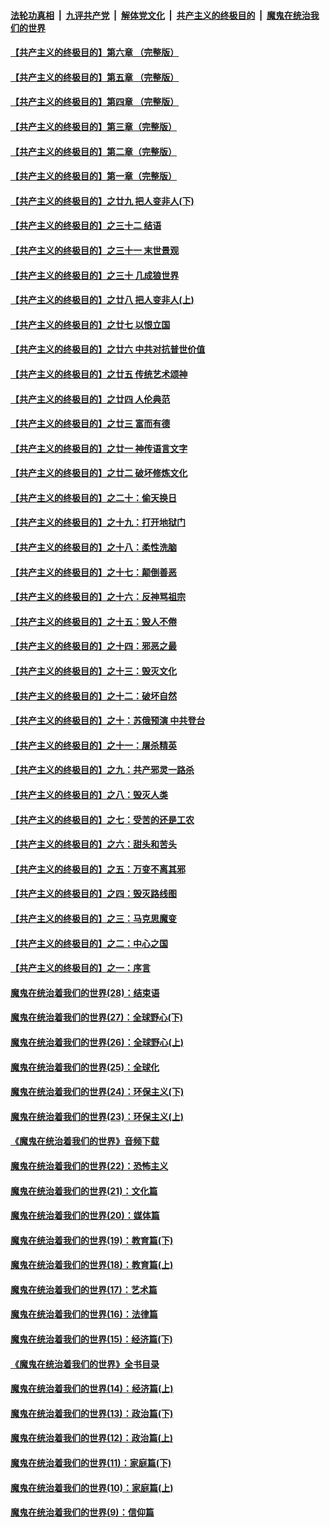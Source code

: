 ####  [法轮功真相](../../../../basic/blob/master/README.md?t=06160302) &nbsp;|&nbsp; [九评共产党](../../../../9ping.md/blob/master/README.md?t=06160302) &nbsp;|&nbsp; [解体党文化](../../../../jtdwh.md/blob/master/README.md?t=06160302)  &nbsp;|&nbsp; [共产主义的终极目的](../../../../gczydzjmd.md/blob/master/README.md?t=06160302) &nbsp;|&nbsp; [魔鬼在统治我们的世界](../../../../mgztzwmdsj.md/blob/master/README.md?t=06160302) 

#### [【共产主义的终极目的】第六章 （完整版）](../pages/nsc422/n11428913.md?t=06160302) 

#### [【共产主义的终极目的】第五章 （完整版）](../pages/nsc422/n11428912.md?t=06160302) 

#### [【共产主义的终极目的】第四章 （完整版）](../pages/nsc422/n11428907.md?t=06160302) 

#### [【共产主义的终极目的】第三章（完整版）](../pages/nsc422/n11428848.md?t=06160302) 

#### [【共产主义的终极目的】第二章（完整版）](../pages/nsc422/n11428831.md?t=06160302) 

#### [【共产主义的终极目的】第一章（完整版）](../pages/nsc422/n11417651.md?t=06160302) 

#### [【共产主义的终极目的】之廿九 把人变非人(下)](../pages/nsc422/n11344140.md?t=06160302) 

#### [【共产主义的终极目的】之三十二 结语](../pages/nsc422/n11360535.md?t=06160302) 

#### [【共产主义的终极目的】之三十一 末世景观](../pages/nsc422/n11351129.md?t=06160302) 

#### [【共产主义的终极目的】之三十 几成狼世界](../pages/nsc422/n11348280.md?t=06160302) 

#### [【共产主义的终极目的】之廿八 把人变非人(上)](../pages/nsc422/n11340492.md?t=06160302) 

#### [【共产主义的终极目的】之廿七 以恨立国](../pages/nsc422/n11336944.md?t=06160302) 

#### [【共产主义的终极目的】之廿六 中共对抗普世价值](../pages/nsc422/n11324785.md?t=06160302) 

#### [【共产主义的终极目的】之廿五 传统艺术颂神](../pages/nsc422/n11296396.md?t=06160302) 

#### [【共产主义的终极目的】之廿四 人伦典范](../pages/nsc422/n11296397.md?t=06160302) 

#### [【共产主义的终极目的】之廿三 富而有德](../pages/nsc422/n11283598.md?t=06160302) 

#### [【共产主义的终极目的】之廿一 神传语言文字](../pages/nsc422/n11263265.md?t=06160302) 

#### [【共产主义的终极目的】之廿二 破坏修炼文化](../pages/nsc422/n11245728.md?t=06160302) 

#### [【共产主义的终极目的】之二十：偷天换日](../pages/nsc422/n11238846.md?t=06160302) 

#### [【共产主义的终极目的】之十九：打开地狱门](../pages/nsc422/n11206376.md?t=06160302) 

#### [【共产主义的终极目的】之十八：柔性洗脑](../pages/nsc422/n11199994.md?t=06160302) 

#### [【共产主义的终极目的】之十七：颠倒善恶](../pages/nsc422/n11179782.md?t=06160302) 

#### [【共产主义的终极目的】之十六：反神骂祖宗](../pages/nsc422/n11166798.md?t=06160302) 

#### [【共产主义的终极目的】之十五：毁人不倦](../pages/nsc422/n11166792.md?t=06160302) 

#### [【共产主义的终极目的】之十四：邪恶之最](../pages/nsc422/n11150249.md?t=06160302) 

#### [【共产主义的终极目的】之十三：毁灭文化](../pages/nsc422/n11135227.md?t=06160302) 

#### [【共产主义的终极目的】之十二：破坏自然](../pages/nsc422/n11135214.md?t=06160302) 

#### [【共产主义的终极目的】之十：苏俄预演 中共登台](../pages/nsc422/n11118424.md?t=06160302) 

#### [【共产主义的终极目的】之十一：屠杀精英](../pages/nsc422/n11118442.md?t=06160302) 

#### [【共产主义的终极目的】之九：共产邪灵一路杀](../pages/nsc422/n11114139.md?t=06160302) 

#### [【共产主义的终极目的】之八：毁灭人类](../pages/nsc422/n11108503.md?t=06160302) 

#### [【共产主义的终极目的】之七：受苦的还是工农](../pages/nsc422/n11101809.md?t=06160302) 

#### [【共产主义的终极目的】之六：甜头和苦头](../pages/nsc422/n11096971.md?t=06160302) 

#### [【共产主义的终极目的】之五：万变不离其邪](../pages/nsc422/n11091285.md?t=06160302) 

#### [【共产主义的终极目的】之四：毁灭路线图](../pages/nsc422/n11086284.md?t=06160302) 

#### [【共产主义的终极目的】之三：马克思魔变](../pages/nsc422/n11061941.md?t=06160302) 

#### [【共产主义的终极目的】之二：中心之国](../pages/nsc422/n11047728.md?t=06160302) 

#### [【共产主义的终极目的】之一：序言](../pages/nsc422/n11086077.md?t=06160302) 

#### [魔鬼在统治着我们的世界(28)：结束语](../pages/nsc422/n10936246.md?t=06160302) 

#### [魔鬼在统治着我们的世界(27)：全球野心(下)](../pages/nsc422/n10928319.md?t=06160302) 

#### [魔鬼在统治着我们的世界(26)：全球野心(上)](../pages/nsc422/n10900318.md?t=06160302) 

#### [魔鬼在统治着我们的世界(25)：全球化](../pages/nsc422/n10788205.md?t=06160302) 

#### [魔鬼在统治着我们的世界(24)：环保主义(下)](../pages/nsc422/n10695307.md?t=06160302) 

#### [魔鬼在统治着我们的世界(23)：环保主义(上)](../pages/nsc422/n10688613.md?t=06160302) 

#### [《魔鬼在统治着我们的世界》音频下载](../pages/nsc422/n10635553.md?t=06160302) 

#### [魔鬼在统治着我们的世界(22)：恐怖主义](../pages/nsc422/n10614727.md?t=06160302) 

#### [魔鬼在统治着我们的世界(21)：文化篇](../pages/nsc422/n10597706.md?t=06160302) 

#### [魔鬼在统治着我们的世界(20)：媒体篇](../pages/nsc422/n10586579.md?t=06160302) 

#### [魔鬼在统治着我们的世界(19)：教育篇(下)](../pages/nsc422/n10564808.md?t=06160302) 

#### [魔鬼在统治着我们的世界(18)：教育篇(上)](../pages/nsc422/n10526970.md?t=06160302) 

#### [魔鬼在统治着我们的世界(17)：艺术篇](../pages/nsc422/n10499093.md?t=06160302) 

#### [魔鬼在统治着我们的世界(16)：法律篇](../pages/nsc422/n10485969.md?t=06160302) 

#### [魔鬼在统治着我们的世界(15)：经济篇(下)](../pages/nsc422/n10469975.md?t=06160302) 

#### [《魔鬼在统治着我们的世界》全书目录](../pages/nsc422/n10464261.md?t=06160302) 

#### [魔鬼在统治着我们的世界(14)：经济篇(上)](../pages/nsc422/n10457370.md?t=06160302) 

#### [魔鬼在统治着我们的世界(13)：政治篇(下)](../pages/nsc422/n10448270.md?t=06160302) 

#### [魔鬼在统治着我们的世界(12)：政治篇(上)](../pages/nsc422/n10444576.md?t=06160302) 

#### [魔鬼在统治着我们的世界(11)：家庭篇(下)](../pages/nsc422/n10440961.md?t=06160302) 

#### [魔鬼在统治着我们的世界(10)：家庭篇(上)](../pages/nsc422/n10435448.md?t=06160302) 

#### [魔鬼在统治着我们的世界(9)：信仰篇](../pages/nsc422/n10432159.md?t=06160302) 

